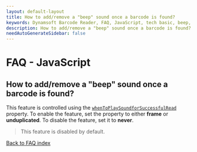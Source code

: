 ```yaml
---
layout: default-layout
title: How to add/remove a "beep" sound once a barcode is found?
keywords: Dynamsoft Barcode Reader, FAQ, JavaScript, tech basic, beep, sound
description: How to add/remove a "beep" sound once a barcode is found?
needAutoGenerateSidebar: false
---
```


# FAQ - JavaScript

## How to add/remove a "beep" sound once a barcode is found?

This feature is controlled using the [`whenToPlaySoundforSuccessfulRead`](https://www.dynamsoft.com/barcode-reader/programming/javascript/api-reference/BarcodeScanner.html?ver=latest#whentoplaysoundforsuccessfulread) property. To enable the feature, set the property to either **frame** or **unduplicated**. To disable the feature, set it to **never**.

> This feature is disabled by default.

[Back to FAQ index](index.md)
